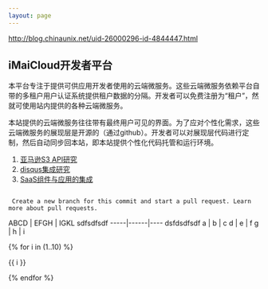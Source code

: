 ```yaml
---
layout: page
---
```

http://blog.chinaunix.net/uid-26000296-id-4844447.html
## iMaiCloud开发者平台

本平台专注于提供可供应用开发者使用的云端微服务。这些云端微服务依赖平台自带的多租户用户认证系统提供租户数据的分隔。开发者可以免费注册为“租户”，然就可使用站内提供的各种云端微服务。

本站提供的云端微服务往往带有最终用户可见的界面。为了应对个性化需求，这些云端微服务的展现层是开源的（通过github）。开发者可以对展现层代码进行定制，然后自动同步回本站，即本站提供个性化代码托管和运行环境。

1. [亚马逊S3 API研究](/s3api/)
2. [disqus集成研究](/disqus/)
3. [SaaS组件与应用的集成](/SaaSinApp/)

<code>
 Create a new branch for this commit and start a pull request. Learn more about pull requests.
</code>

ABCD | EFGH | IGKL                     sdfsdfsdf
-----|------|----                                    dsfdsdfsdf
a    | b    | c
d    | e    | f
g    | h    | i

{% for i in (1..10) %}

{{ i }}

{% endfor %}
